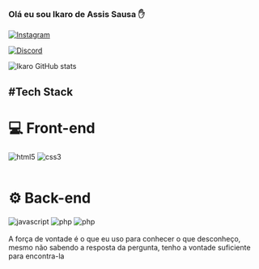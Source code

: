 

### Olá eu sou Ikaro de Assis Sausa ✋
[![Instagram](https://img.shields.io/badge/Instagram-E4405F?style=for-the-badge&logo=instagram&logoColor=white)](https://www.instagram.com/o_poeta_o/)

[![Discord](https://img.shields.io/badge/Discord-7289DA?style=for-the-badge&logo=discord&logoColor=white)](https://discord.com/channels/@me)

![Ikaro GitHub stats](https://github-readme-stats.vercel.app/api?username=capitaolebara&show_icons=true&theme=radical)

##  #Tech Stack
# 💻 Front-end
<div style="display: inline_block">
<img align="center" alt="html5" src="https://img.shields.io/badge/HTML5-E34F26?style=for-the-badge&logo=html5&logoColor=white"/>
<img align="center" alt="css3" src="https://img.shields.io/badge/CSS3-1572B6?style=for-the-badge&logo=css3&logoColor=white"/>
</div><br/>

# ⚙️ Back-end
<div style="display: inline_block">
<img align="center" alt="javascript" src="https://img.shields.io/badge/JavaScript-F7DF1E?style=for-the-badge&logo=javascript&logoColor=black"/>
<img align="center" alt="php" src="https://img.shields.io/badge/PHP-777BB4?style=for-the-badge&logo=php&logoColor=white"/>
<img align="center" alt="php" src="https://img.shields.io/badge/MySQL-00000F?style=for-the-badge&logo=mysql&logoColor=white">
</div><br/>
A força de vontade é o que eu uso para conhecer o que desconheço, mesmo não sabendo a resposta da pergunta, tenho a vontade suficiente para encontra-la
